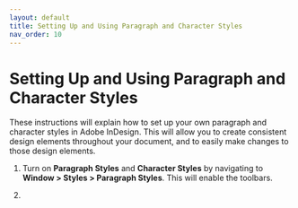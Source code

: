 ```yaml
---
layout: default
title: Setting Up and Using Paragraph and Character Styles
nav_order: 10
---
```


# Setting Up and Using Paragraph and Character Styles

These instructions will explain how to set up your own paragraph and character styles in Adobe InDesign.  This will allow you to create consistent design elements throughout your document, and to easily make changes to those design elements.

1. Turn on <b>Paragraph Styles</b> and <b>Character Styles</b> by navigating to <b>Window > Styles > Paragraph Styles</b>.  This will enable the toolbars.

2.
